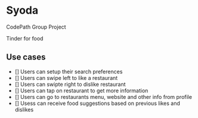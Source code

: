 # Syoda
CodePath Group Project

Tinder for food

## Use cases

- [] Users can setup their search preferences
- [] Users can swipe left to like a restaurant
- [] Users can swipte right to dislike restaurant
- [] Users can tap on restaurant to get more information
- [] Users can go to restaurants menu, website and other info from profile
- [] Usess can receive food suggestions based on previous likes and dislikes
